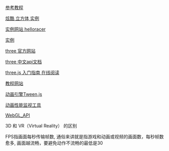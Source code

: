 [参考教程](http://blog.csdn.net/dragoo1/article/details/51487824?ref=myread)

[炫酷 立方体 实例](http://www.808cube.com/)

[实例网站  helloracer](http://helloracer.com/webgl/)

[实例](http://labs.gooengine.com/pearl-boy/indexBelow.html)

[three 官方网站](https://threejs.org/)

[three 中文api文档](http://techbrood.com/threejs/docs/)

[three.js 入门指南 在线阅读](http://www.ituring.com.cn/minibook/792)

[教程网站](http://www.hewebgl.com/article/getarticle/50)

[动画引擎Tween.js](https://github.com/tweenjs/tween.js)

[动画性能监视工具](https://github.com/mrdoob/stats.js)

[WebGL_API](https://developer.mozilla.org/zh-CN/docs/Web/API/WebGL_API)

3D 和 VR（Virtual Reality） 的区别

FPS指画面每秒传输帧数, 通俗来讲就是指游戏和动画或视频的画面数，每秒帧数愈多, 画面越流畅，要避免动作不流畅的最低是30
